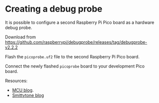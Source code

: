 # Creating a debug probe

It is possible to configure a second Raspberry Pi Pico board as a hardware debug probe.

Download from <https://github.com/raspberrypi/debugprobe/releases/tag/debugprobe-v2.2.2>

Flash the `picoprobe.uf2` file to the second Raspberry Pi Pico board.

Connect the newly flashed `picoprobe` board to your development Pico board.

Resources:

- [MCU blog](https://mcuoneclipse.com/2022/09/17/picoprobe-using-the-raspberry-pi-pico-as-debug-probe/).
- [Smittytone blog](https://blog.smittytone.net/2021/02/05/how-to-debug-a-raspberry-pi-pico-with-a-mac-swd/)
